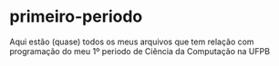 # primeiro-periodo
Aqui estão (quase) todos os meus arquivos que tem relação com programação do meu 1º periodo de Ciência da Computação na UFPB
